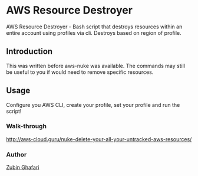 # AWS Resource Destroyer
AWS Resource Destroyer - Bash script that destroys resources within an entire account using profiles via cli. 
Destroys based on region of profile.

## Introduction
This was written before aws-nuke was available. The commands may still be useful to you if would need to remove specific resources.

## Usage
Configure you AWS CLI, create your profile, set your profile and run the script!

### Walk-through
http://aws-cloud.guru/nuke-delete-your-all-your-untracked-aws-resources/

### Author

  [Zubin Ghafari](https://www.linkedin.com/in/zghafari/)
